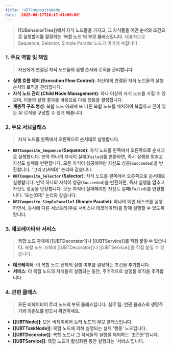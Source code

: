 ```yaml
---
title: 'UBTCompositeNode
date: '2025-08-17T16:17:41+09:00'
---
```




> **[[UBehaviorTree]]에서 자식 노드들을 가지고, 그 자식들을 어떤 순서와 조건으로 실행할지를 결정하는 '복합 노드'의 부모 클래스입니다.** 대표적으로 Sequence, Selector, Simple Parallel 노드가 여기에 속합니다.

### **1. 주요 역할 및 책임**
> **자신에게 연결된 자식 노드들의 실행 순서와 로직을 관리합니다.**
* **실행 흐름 제어 (Execution Flow Control)**:
	자신에게 연결된 자식 노드들의 실행 순서와 로직을 관리합니다.
* **자식 노드 관리 (Child Node Management)**:
	하나 이상의 자식 노드를 가질 수 있으며, 이들의 실행 결과를 바탕으로 다음 행동을 결정합니다.
* **계층적 구조 형성**:
	복합 노드 아래에 또 다른 복합 노드를 배치하여 복잡하고 깊이 있는 AI 로직을 구성할 수 있게 해줍니다.

### **2. 주요 서브클래스**
> **자식 노드를 왼쪽에서 오른쪽으로 순서대로 실행합니다.**
* **`UBTComposite_Sequence` (Sequence)**:
	자식 노드를 왼쪽에서 오른쪽으로 순서대로 실행합니다. 만약 하나의 자식이 실패(`Failed`)를 반환하면, 즉시 실행을 멈추고 자신도 실패를 반환합니다. 모든 자식이 성공해야만 자신도 성공(`Succeeded`)을 반환합니다. '그리고(AND)' 논리와 같습니다.
* **`UBTComposite_Selector` (Selector)**:
	자식 노드를 왼쪽에서 오른쪽으로 순서대로 실행합니다. 만약 하나의 자식이 성공(`Succeeded`)을 반환하면, 즉시 실행을 멈추고 자신도 성공을 반환합니다. 모든 자식이 실패해야만 자신도 실패(`Failed`)를 반환합니다. '또는(OR)' 논리와 같습니다.
* **`UBTComposite_SimpleParallel` (Simple Parallel)**:
	하나의 메인 태스크를 실행하면서, 동시에 다른 서브트리(주로 서비스나 데코레이터)를 함께 실행할 수 있도록 합니다.

### **3. 데코레이터와 서비스**
> **복합 노드 자체에 [[UBTDecorator]]나 [[UBTService]]를 직접 붙일 수 있습니다.**
복합 노드 자체에 [[UBTDecorator]]나 [[UBTService]]를 직접 붙일 수 있습니다.
* **데코레이터**:
	이 복합 노드 전체의 실행 여부를 결정하는 조건을 추가합니다.
* **서비스**:
	이 복합 노드의 자식들이 실행되는 동안, 주기적으로 실행될 로직을 추가합니다.

### **4. 관련 클래스**
> **모든 비헤이비어 트리 노드의 부모 클래스입니다. 실무 팁: 연관 클래스의 생명주기와 의존도를 반드시 확인하세요.**
* **[[UBTNode]]**:
	모든 비헤이비어 트리 노드의 부모 클래스입니다.
* **[[UBTTaskNode]]**:
	복합 노드에 의해 실행되는 실제 '행동' 노드입니다.
* **[[UBTDecorator]]**:
	복합 노드나 그 자식들의 실행을 제어하는 '조건문'입니다.
* **[[UBTService]]**:
	복합 노드가 활성화된 동안 실행되는 '서비스'입니다.
